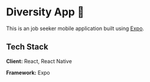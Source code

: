 # Diversity App 👋

This is an job seeker mobile application built using [Expo](https://expo.dev).

## Tech Stack
**Client:** React, React Native
 
**Framework:** Expo
